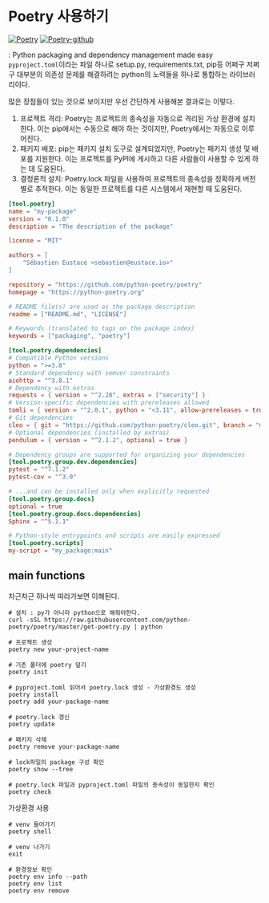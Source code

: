 # Poetry 사용하기

[![Poetry](https://img.shields.io/endpoint?url=https://python-poetry.org/badge/v0.json)](https://python-poetry.org/)
[![Poetry-github](https://img.shields.io/badge/GitHub-181717?logo=GitHub&logoColor=white)](https://github.com/python-poetry/poetry)

: Python packaging and dependency management made easy\
`pyproject.toml`이라는 파일 하나로 setup.py, requirements.txt, pip등 어쩌구 저쩌구 대부분의 의존성 문제를 해결하려는 python의 노력들을 하나로 통합하는 라이브러리이다.

많은 장점들이 있는 것으로 보이지만 우선 간단하게 사용해본 결과로는 이렇다.

1. 프로젝트 격리: Poetry는 프로젝트의 종속성을 자동으로 격리된 가상 환경에 설치한다. 이는 pip에서는 수동으로 해야 하는 것이지만, Poetry에서는 자동으로 이루어진다.
2. 패키지 배포: pip는 패키지 설치 도구로 설계되었지만, Poetry는 패키지 생성 및 배포를 지원한다. 이는 프로젝트를 PyPI에 게시하고 다른 사람들이 사용할 수 있게 하는 데 도움된다.
3. 결정론적 설치: Poetry.lock 파일을 사용하여 프로젝트의 종속성을 정확하게 버전별로 추적한다. 이는 동일한 프로젝트를 다른 시스템에서 재현할 때 도움된다.

```toml
[tool.poetry]
name = "my-package"
version = "0.1.0"
description = "The description of the package"

license = "MIT"

authors = [
    "Sébastien Eustace <sebastien@eustace.io>"
]

repository = "https://github.com/python-poetry/poetry"
homepage = "https://python-poetry.org"

# README file(s) are used as the package description
readme = ["README.md", "LICENSE"]

# Keywords (translated to tags on the package index)
keywords = ["packaging", "poetry"]

[tool.poetry.dependencies]
# Compatible Python versions
python = ">=3.8"
# Standard dependency with semver constraints
aiohttp = "^3.8.1"
# Dependency with extras
requests = { version = "^2.28", extras = ["security"] }
# Version-specific dependencies with prereleases allowed
tomli = { version = "^2.0.1", python = "<3.11", allow-prereleases = true }
# Git dependencies
cleo = { git = "https://github.com/python-poetry/cleo.git", branch = "master" }
# Optional dependencies (installed by extras)
pendulum = { version = "^2.1.2", optional = true }

# Dependency groups are supported for organizing your dependencies
[tool.poetry.group.dev.dependencies]
pytest = "^7.1.2"
pytest-cov = "^3.0"

# ...and can be installed only when explicitly requested
[tool.poetry.group.docs]
optional = true
[tool.poetry.group.docs.dependencies]
Sphinx = "^5.1.1"

# Python-style entrypoints and scripts are easily expressed
[tool.poetry.scripts]
my-script = "my_package:main"
```

## main functions

차근차근 하나씩 따라가보면 이해된다.

```pwsh
# 설치 : py가 아니라 python으로 해줘야한다.
curl -sSL https://raw.githubusercontent.com/python-poetry/poetry/master/get-poetry.py | python

# 프로젝트 생성
poetry new your-project-name

# 기존 폴더에 poetry 덮기
poetry init

# pyproject.toml 읽어서 poetry.lock 생성 - 가상환경도 생성
poetry install
poetry add your-package-name

# poetry.lock 갱신
poetry update

# 패키지 삭제
poetry remove your-package-name

# lock파일의 package 구성 확인
poetry show --tree

# poetry.lock 파일과 pyproject.toml 파일의 종속성이 동일한지 확인
poetry check 
```

가상환경 사용

```pwsh
# venv 들어가기
poetry shell

# venv 나가기
exit

# 환경정보 확인
poetry env info --path
poetry env list
poetry env remove
```
